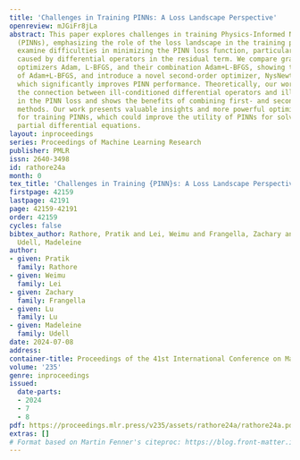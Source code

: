```yaml
---
title: 'Challenges in Training PINNs: A Loss Landscape Perspective'
openreview: mJGiFr8jLa
abstract: This paper explores challenges in training Physics-Informed Neural Networks
  (PINNs), emphasizing the role of the loss landscape in the training process. We
  examine difficulties in minimizing the PINN loss function, particularly due to ill-conditioning
  caused by differential operators in the residual term. We compare gradient-based
  optimizers Adam, L-BFGS, and their combination Adam+L-BFGS, showing the superiority
  of Adam+L-BFGS, and introduce a novel second-order optimizer, NysNewton-CG (NNCG),
  which significantly improves PINN performance. Theoretically, our work elucidates
  the connection between ill-conditioned differential operators and ill-conditioning
  in the PINN loss and shows the benefits of combining first- and second-order optimization
  methods. Our work presents valuable insights and more powerful optimization strategies
  for training PINNs, which could improve the utility of PINNs for solving difficult
  partial differential equations.
layout: inproceedings
series: Proceedings of Machine Learning Research
publisher: PMLR
issn: 2640-3498
id: rathore24a
month: 0
tex_title: 'Challenges in Training {PINN}s: A Loss Landscape Perspective'
firstpage: 42159
lastpage: 42191
page: 42159-42191
order: 42159
cycles: false
bibtex_author: Rathore, Pratik and Lei, Weimu and Frangella, Zachary and Lu, Lu and
  Udell, Madeleine
author:
- given: Pratik
  family: Rathore
- given: Weimu
  family: Lei
- given: Zachary
  family: Frangella
- given: Lu
  family: Lu
- given: Madeleine
  family: Udell
date: 2024-07-08
address:
container-title: Proceedings of the 41st International Conference on Machine Learning
volume: '235'
genre: inproceedings
issued:
  date-parts:
  - 2024
  - 7
  - 8
pdf: https://proceedings.mlr.press/v235/assets/rathore24a/rathore24a.pdf
extras: []
# Format based on Martin Fenner's citeproc: https://blog.front-matter.io/posts/citeproc-yaml-for-bibliographies/
---
```

